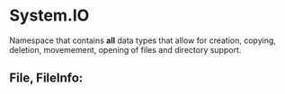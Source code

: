 # System.IO

Namespace that contains **all** data types that allow for creation, copying, deletion, movemement, opening of files and directory support.

## File, FileInfo: 
